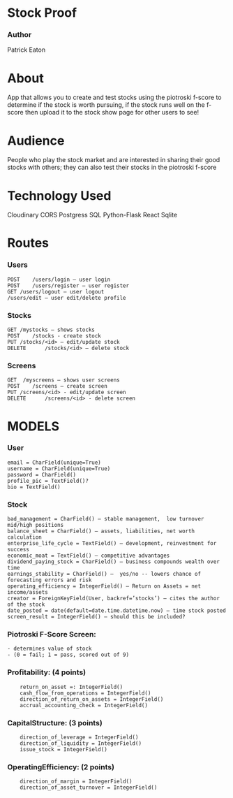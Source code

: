 # Stock Proof

### Author
Patrick Eaton

# About
App that allows you to create and test stocks using the piotroski f-score to determine if the stock is worth pursuing, if the stock runs well on the f-score then upload it to the stock show page for other users to see!

# Audience
People who play the stock market and are interested in sharing their good stocks with others; they can also test their stocks in the piotroski f-score

# Technology Used
Cloudinary
CORS
Postgress SQL
Python-Flask
React
Sqlite

# Routes
### Users
	POST	/users/login – user login 
	POST	/users/register – user register
	GET	/users/logout – user logout
	/users/edit – user edit/delete profile

### Stocks
	GET	/mystocks – shows stocks
	POST	/stocks - create stock
	PUT	/stocks/<id> – edit/update stock 
	DELETE		/stocks/<id> – delete stock

### Screens
	GET	 /myscreens – shows user screens
	POST	/screens – create screen
	PUT	/screens/<id> - edit/update screen
	DELETE		/screens/<id> - delete screen


# MODELS
### User
	email = CharField(unique=True)
	username = CharField(unique=True)
	password = CharField()
	profile_pic = TextField()?
	bio = TextField()

### Stock
	bad_management = CharField() – stable management,  low turnover mid/high positions
	balance_sheet = CharField() – assets, liabilities, net worth calculation	
	enterprise_life_cycle = TextField() – development, reinvestment for success	
	economic_moat = TextField() – competitive advantages	
	dividend_paying_stock = CharField() – business compounds wealth over time	
	earnings_stability = CharField() –  yes/no -- lowers chance of forecasting errors and risk	
	operating_efficiency = IntegerField() – Return on Assets = net income/assets
	creator = ForeignKeyField(User, backref=’stocks’) – cites the author of the stock
	date_posted = date(default=date.time.datetime.now) – time stock posted
	screen_result = IntegerField() – should this be included?


### Piotroski F-Score Screen:  
	- determines value of stock
	- (0 = fail; 1 = pass, scored out of 9)

### Profitability: (4 points)
		return_on_asset =: IntegerField() 
		cash_flow_from_operations = IntegerField() 
		direction_of_return_on_assets = IntegerField() 
		accrual_accounting_check = IntegerField() 

### CapitalStructure: (3 points)
		direction_of_leverage = IntegerField() 
		direction_of_liquidity = IntegerField()  
		issue_stock = IntegerField()  	
	
### OperatingEfficiency: (2 points)
		direction_of_margin = IntegerField()  
		direction_of_asset_turnover = IntegerField()

